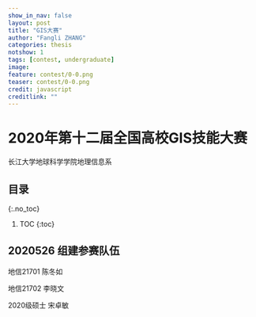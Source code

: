 ```yaml
---
show_in_nav: false
layout: post
title: "GIS大赛"
author: "Fangli ZHANG"
categories: thesis
notshow: 1
tags: [contest, undergraduate]
image:
feature: contest/0-0.png
teaser: contest/0-0.png
credit: javascript
creditlink: ""
---
```


# 2020年第十二届全国高校GIS技能大赛

长江大学地球科学学院地理信息系

## 目录
{:.no_toc}
1. TOC
{:toc}

## 2020526 组建参赛队伍
地信21701 陈冬如

地信21702 李晓文

2020级硕士 宋卓敏
<html>
    <head>
        <meta charset="utf-8">
        <meta name="viewport" content="width=device-width, initial-scale=1" />
        <script src="../echarts/echarts-master/test/lib/esl.js"></script>
        <script src="../echarts/echarts-master/test/lib/config.js"></script>
        <script src="../echarts/echarts-master/test/lib/jquery.min.js"></script>
        <script src="../echarts/echarts-master/test/lib/facePrint.js"></script>
    </head>
    <body>
        <style>
            html, body, #main {
                width: 100%;
                height: 100%;
                margin: 0;
            }
        </style>
        <div id="main"></div>
        <script>

            require([
                '../echarts/echarts-master/src'
            ], function (echarts) {

                require(['../echarts/echarts-master/map/js/china'], function () {
                    var chart = echarts.init(document.getElementById('main'));

                    var itemStyle = {
                        normal:{
                            borderColor: 'rgba(0, 0, 0, 0.2)'
                        },
                        emphasis:{
                            shadowOffsetX: 0,
                            shadowOffsetY: 0,
                            shadowBlur: 20,
                            borderWidth: 0,
                            shadowColor: 'rgba(0, 0, 0, 0.5)'
                        }
                    };

                    chart.setOption({
                        tooltip: {},
                        title : {
                            text: 'iphone销量',
                            subtext: '纯属虚构',
                            left: 'center'
                        },
                        legend: {
                            orient: 'vertical',
                            left: 'left',
                            data:['iphone3','iphone4','iphone5']
                        },
                        visualMap: {
                            min: 0,
                            max: 1500,
                            left: 'left',
                            top: 'bottom',
                            text:['高','低'],
                            calculable : true
                        },
                        selectedMode: 'single',
                        series : [
                            {
                                name: 'iphone3',
                                type: 'map',
                                map: 'china',
                                itemStyle: itemStyle,
                                showLegendSymbol: true,
                                roam: true,
                                markPoint: {
                                    data: [{
                                        coord: [115.97, 29.71]
                                    }]
                                },
                                label: {
                                    normal: {
                                        show: true,
                                        rotate: 40,
                                        formatter: '{b}：{value|{c}}',
                                        backgroundColor: '#fff',
                                        padding: [3, 5],
                                        borderRadius: 3,
                                        borderWidth: 1,
                                        borderColor: 'rgba(0,0,0,0.5)',
                                        color: '#777',
                                        rich: {
                                            value: {
                                                color: '#019D2D',
                                                fontSize: 14
                                            }
                                        }
                                    },
                                    emphasis: {
                                        show: true
                                    }
                                },
                                data:[
                                    {name: '北京',value: Math.round(Math.random()*1000)},
                                    {name: '天津',value: Math.round(Math.random()*1000)},
                                    {name: '上海',value: Math.round(Math.random()*1000)},
                                    {name: '重庆',value: Math.round(Math.random()*1000)},
                                    {name: '河北',value: Math.round(Math.random()*1000)},
                                    {name: '河南',value: Math.round(Math.random()*1000)},
                                    {name: '云南',value: Math.round(Math.random()*1000)},
                                    {name: '辽宁',value: Math.round(Math.random()*1000)},
                                    {name: '黑龙江',value: Math.round(Math.random()*1000)},
                                    {name: '湖南',value: Math.round(Math.random()*1000)},
                                    {name: '安徽',value: Math.round(Math.random()*1000)},
                                    {name: '山东',value: Math.round(Math.random()*1000)},
                                    {name: '新疆',value: Math.round(Math.random()*1000)},
                                    {name: '江苏',value: Math.round(Math.random()*1000)},
                                    {name: '浙江',value: Math.round(Math.random()*1000)},
                                    {name: '江西',value: Math.round(Math.random()*1000)},
                                    {name: '湖北',value: Math.round(Math.random()*1000)},
                                    {name: '广西',value: Math.round(Math.random()*1000)},
                                    {name: '甘肃',value: Math.round(Math.random()*1000)},
                                    {name: '山西',value: Math.round(Math.random()*1000)},
                                    {name: '内蒙古',value: Math.round(Math.random()*1000)},
                                    {name: '陕西',value: Math.round(Math.random()*1000)},
                                    {name: '吉林',value: Math.round(Math.random()*1000)},
                                    {name: '福建',value: Math.round(Math.random()*1000)},
                                    {name: '贵州',value: Math.round(Math.random()*1000)},
                                    {name: '广东',value: Math.round(Math.random()*1000)},
                                    {name: '青海',value: Math.round(Math.random()*1000)},
                                    {name: '西藏',value: Math.round(Math.random()*1000)},
                                    {name: '四川',value: Math.round(Math.random()*1000)},
                                    {name: '宁夏',value: Math.round(Math.random()*1000)},
                                    {name: '海南',value: Math.round(Math.random()*1000)},
                                    {name: '台湾',value: Math.round(Math.random()*1000)},
                                    {name: '香港',value: Math.round(Math.random()*1000)},
                                    {name: '澳门',value: Math.round(Math.random()*1000)}
                                ]
                            },
                            {
                                name: 'iphone4',
                                type: 'map',
                                mapType: 'china',
                                itemStyle: itemStyle,
                                showLegendSymbol: true,
                                label: {
                                    normal: {
                                        show: true
                                    },
                                    emphasis: {
                                        show: true
                                    }
                                },
                                data:[
                                    {name: '北京',value: Math.round(Math.random()*1000)},
                                    {name: '天津',value: Math.round(Math.random()*1000)},
                                    {name: '上海',value: Math.round(Math.random()*1000)},
                                    {name: '重庆',value: Math.round(Math.random()*1000)},
                                    {name: '河北',value: Math.round(Math.random()*1000)},
                                    {name: '安徽',value: Math.round(Math.random()*1000)},
                                    {name: '新疆',value: Math.round(Math.random()*1000)},
                                    {name: '浙江',value: Math.round(Math.random()*1000)},
                                    {name: '江西',value: Math.round(Math.random()*1000)},
                                    {name: '山西',value: Math.round(Math.random()*1000)},
                                    {name: '内蒙古',value: Math.round(Math.random()*1000)},
                                    {name: '吉林',value: Math.round(Math.random()*1000)},
                                    {name: '福建',value: Math.round(Math.random()*1000)},
                                    {name: '广东',value: Math.round(Math.random()*1000)},
                                    {name: '西藏',value: Math.round(Math.random()*1000)},
                                    {name: '四川',value: Math.round(Math.random()*1000)},
                                    {name: '宁夏',value: Math.round(Math.random()*1000)},
                                    {name: '香港',value: Math.round(Math.random()*1000)},
                                    {name: '澳门',value: Math.round(Math.random()*1000)}
                                ]
                            },
                            {
                                name: 'iphone5',
                                type: 'map',
                                mapType: 'china',
                                itemStyle: itemStyle,
                                showLegendSymbol: true,
                                label: {
                                    normal: {
                                        show: true
                                    },
                                    emphasis: {
                                        show: true
                                    }
                                },
                                data:[
                                    {name: '北京',value: Math.round(Math.random()*1000)},
                                    {name: '天津',value: Math.round(Math.random()*1000)},
                                    {name: '上海',value: Math.round(Math.random()*1000)},
                                    {name: '广东',value: Math.round(Math.random()*1000)},
                                    {name: '台湾',value: Math.round(Math.random()*1000)},
                                    {name: '香港',value: Math.round(Math.random()*1000)},
                                    {name: '澳门',value: Math.round(Math.random()*1000)}
                                ]
                            }
                        ]
                    });

                    chart.on('click', function (param) {
                        console.log(param);
                    });
                });
            });

        </script>
    </body>
</html>

## 2020614 确定参赛主题
武汉人物
